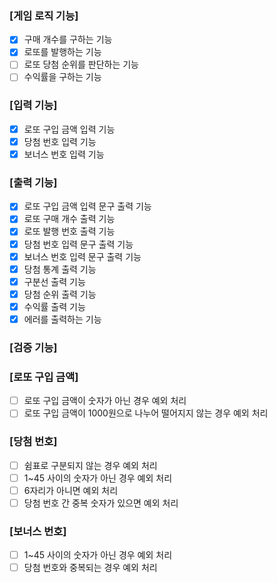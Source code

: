 ### [게임 로직 기능]
- [x] 구매 개수를 구하는 기능
- [x] 로또를 발행하는 기능
- [ ] 로또 당첨 순위를 판단하는 기능
- [ ] 수익률을 구하는 기능

### [입력 기능]
- [x] 로또 구입 금액 입력 기능
- [x] 당첨 번호 입력 기능
- [x] 보너스 번호 입력 기능

### [출력 기능]
- [x] 로또 구입 금액 입력 문구 출력 기능
- [x] 로또 구매 개수 출력 기능
- [x] 로또 발행 번호 출력 기능
- [x] 당첨 번호 입력 문구 출력 기능
- [x] 보너스 번호 입력 문구 출력 기능
- [x] 당첨 통계 출력 기능
- [x] 구분선 출력 기능
- [x] 당첨 순위 출력 기능
- [x] 수익률 출력 기능
- [x] 에러를 출력하는 기능

### [검증 기능]
### [로또 구입 금액]
- [ ] 로또 구입 금액이 숫자가 아닌 경우 예외 처리
- [ ] 로또 구입 금액이 1000원으로 나누어 떨어지지 않는 경우 예외 처리

### [당첨 번호]
- [ ] 쉼표로 구분되지 않는 경우 예외 처리
- [ ] 1~45 사이의 숫자가 아닌 경우 예외 처리
- [ ] 6자리가 아니면 예외 처리
- [ ] 당첨 번호 간 중복 숫자가 있으면 예외 처리

### [보너스 번호]
- [ ] 1~45 사이의 숫자가 아닌 경우 예외 처리
- [ ] 당첨 번호와 중복되는 경우 예외 처리